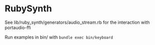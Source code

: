 # RubySynth

See lib/ruby_synth/generators/audio_stream.rb for the interaction with
portaudio-ffi

Run examples in bin/ with `bundle exec bin/keyboard`

